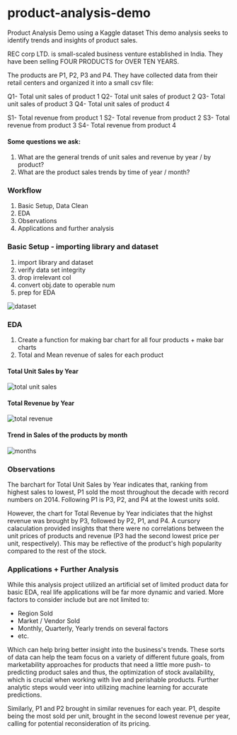 # product-analysis-demo
Product Analysis Demo using a Kaggle dataset
This demo analysis seeks to identify trends and insights of product sales.

REC corp LTD. is small-scaled business venture established in India. 
They have been selling FOUR PRODUCTS for OVER TEN YEARS.

The products are P1, P2, P3 and P4.
They have collected data from their retail centers and organized it into a small csv file:

Q1- Total unit sales of product 1
Q2- Total unit sales of product 2
Q3- Total unit sales of product 3
Q4- Total unit sales of product 4

S1- Total revenue from product 1
S2- Total revenue from product 2
S3- Total revenue from product 3
S4- Total revenue from product 4

#### Some questions we ask:
1. What are the general trends of unit sales and revenue by year / by product?
2. What are the product sales trends by time of year / month?

### Workflow
1. Basic Setup, Data Clean
2. EDA
3. Observations
4. Applications and further analysis
   
### Basic Setup - importing library and dataset
1. import library and dataset
2. verify data set integrity
3. drop irrelevant col
4. convert obj.date to operable num
5. prep for EDA
   
![dataset](https://github.com/eunjais/product-analysis-demo/assets/107447038/a3f6c1b8-e2a8-45a4-a4aa-4341e792f5a4)

### EDA

1. Create a function for making bar chart for all four products + make bar charts
2. Total and Mean revenue of sales for each product

#### Total Unit Sales by Year
![total unit sales](https://github.com/eunjais/product-analysis-demo/assets/107447038/53e52700-88b5-48c0-8110-c0f3c9b66968)

#### Total Revenue by Year
![total revenue](https://github.com/eunjais/product-analysis-demo/assets/107447038/c18f66ce-6a35-4da3-b393-095c51c8dc50)

#### Trend in Sales   of the products by month
![months](https://github.com/eunjais/product-analysis-demo/assets/107447038/babb4bdf-2bba-43d9-be7d-a069f367d9df)

### Observations
The barchart for Total Unit Sales by Year indicates that, ranking from highest sales to lowest, P1 sold the most throughout the decade with record numbers on 2014. Following P1 is P3, P2, and P4 at the lowest units sold.

However, the chart for Total Revenue by Year indiciates that the highst revenue was brought by P3, followed by P2, P1, and P4. A cursory calaculation provided insights that there were no correlations between the unit prices of products and revenue (P3 had the second lowest price per unit, respectively). This may be reflective of the product's high popularity compared to the rest of the stock. 

### Applications + Further Analysis
While this analysis project utilized an artificial set of limited product data for basic EDA, real life applications will be far more dynamic and varied. More factors to consider include but are not limited to:
- Region Sold
- Market / Vendor Sold
- Monthly, Quarterly, Yearly trends on several factors
- etc.
  
Which can help bring better insight into the business's trends. These sorts of data can help the team focus on a variety of different future goals, from marketability approaches for products that need a little more push- to predicting product sales and thus, the optimization of stock availability, which is crucial when working with live and perishable products.
Further analytic steps would veer into utilizing machine learning for accurate predictions. 

Similarly, P1 and P2 brought in similar revenues for each year. P1, despite being the most sold per unit, brought in the second lowest revenue per year, calling for potential reconsideration of its pricing.
